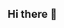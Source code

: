 ## Hi there 👋

<!--
**wandinha09/wandinha09** is a ✨ _special_ ✨ repository because its `README.md` (this file) appears on your GitHub profile.


- 🔭 I love pink 
- 🌱 My hobby is cook
- 👯 I love my dog
- 🤔 My friends are very important to me
- 💬 .
- 📫 @suellenwanda@gmail.com
- 😄 She/Her
- ⚡ I love God
-->
